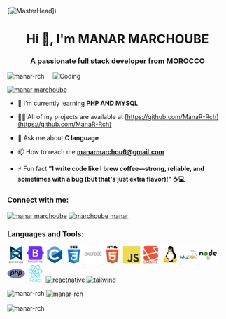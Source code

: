 [![MasterHead]([[https://firebasestorage.googleapis.com/v0/b/flexi-coding.appspot.com/o/dempgi7-520f8d5f-63d4-4453-8822-dbc149ae27f8.gif?alt=media&token=91c0c7b2-93c3-4029-b011-1a8703c5730d](https://user-images.githubusercontent.com/74038190/225813708-98b745f2-7d22-48cf-9150-083f1b00d6c9.gif)](https://media1.tenor.com/m/oFT_AckAEwoAAAAd/anime-typing.gif))])
<h1 align="center">Hi 👋, I'm MANAR MARCHOUBE</h1>
<h3 align="center">A passionate full stack developer from MOROCCO</h3>
<img align="right" alt="Coding" width="400" src="https://media1.tenor.com/m/oFT_AckAEwoAAAAd/anime-typing.gif">

<p align="left"> <img src="https://komarev.com/ghpvc/?username=manar-rch&label=Profile%20views&color=0e75b6&style=flat" alt="manar-rch" /> </p>

<p align="left"> <a href="https://twitter.com/manar marchoube" target="blank"><img src="https://img.shields.io/twitter/follow/manar marchoube?logo=twitter&style=for-the-badge" alt="manar marchoube" /></a> </p>

- 🌱 I’m currently learning **PHP AND MYSQL**

- 👨‍💻 All of my projects are available at [https://github.com/ManaR-Rch](https://github.com/ManaR-Rch)

- 💬 Ask me about **C language**

- 📫 How to reach me **manarmarchou6@gmail.com**

- ⚡ Fun fact **"I write code like I brew coffee—strong, reliable, and sometimes with a bug (but that's just extra flavor)!" ☕💻**

<h3 align="left">Connect with me:</h3>
<p align="left">
<a href="https://twitter.com/manar marchoube" target="blank"><img align="center" src="https://raw.githubusercontent.com/rahuldkjain/github-profile-readme-generator/master/src/images/icons/Social/twitter.svg" alt="manar marchoube" height="30" width="40" /></a>
<a href="https://linkedin.com/in/marchoube manar" target="blank"><img align="center" src="https://raw.githubusercontent.com/rahuldkjain/github-profile-readme-generator/master/src/images/icons/Social/linked-in-alt.svg" alt="marchoube manar" height="30" width="40" /></a>
</p>

<h3 align="left">Languages and Tools:</h3>
<p align="left"> <a href="https://backbonejs.org" target="_blank" rel="noreferrer"> <img src="https://raw.githubusercontent.com/devicons/devicon/master/icons/backbonejs/backbonejs-original-wordmark.svg" alt="backbonejs" width="40" height="40"/> </a> <a href="https://getbootstrap.com" target="_blank" rel="noreferrer"> <img src="https://raw.githubusercontent.com/devicons/devicon/master/icons/bootstrap/bootstrap-plain-wordmark.svg" alt="bootstrap" width="40" height="40"/> </a> <a href="https://www.cprogramming.com/" target="_blank" rel="noreferrer"> <img src="https://raw.githubusercontent.com/devicons/devicon/master/icons/c/c-original.svg" alt="c" width="40" height="40"/> </a> <a href="https://www.w3schools.com/css/" target="_blank" rel="noreferrer"> <img src="https://raw.githubusercontent.com/devicons/devicon/master/icons/css3/css3-original-wordmark.svg" alt="css3" width="40" height="40"/> </a> <a href="https://expressjs.com" target="_blank" rel="noreferrer"> <img src="https://raw.githubusercontent.com/devicons/devicon/master/icons/express/express-original-wordmark.svg" alt="express" width="40" height="40"/> </a> <a href="https://www.w3.org/html/" target="_blank" rel="noreferrer"> <img src="https://raw.githubusercontent.com/devicons/devicon/master/icons/html5/html5-original-wordmark.svg" alt="html5" width="40" height="40"/> </a> <a href="https://developer.mozilla.org/en-US/docs/Web/JavaScript" target="_blank" rel="noreferrer"> <img src="https://raw.githubusercontent.com/devicons/devicon/master/icons/javascript/javascript-original.svg" alt="javascript" width="40" height="40"/> </a> <a href="https://laravel.com/" target="_blank" rel="noreferrer"> <img src="https://raw.githubusercontent.com/devicons/devicon/master/icons/laravel/laravel-plain-wordmark.svg" alt="laravel" width="40" height="40"/> </a> <a href="https://www.linux.org/" target="_blank" rel="noreferrer"> <img src="https://raw.githubusercontent.com/devicons/devicon/master/icons/linux/linux-original.svg" alt="linux" width="40" height="40"/> </a> <a href="https://www.mysql.com/" target="_blank" rel="noreferrer"> <img src="https://raw.githubusercontent.com/devicons/devicon/master/icons/mysql/mysql-original-wordmark.svg" alt="mysql" width="40" height="40"/> </a> <a href="https://nodejs.org" target="_blank" rel="noreferrer"> <img src="https://raw.githubusercontent.com/devicons/devicon/master/icons/nodejs/nodejs-original-wordmark.svg" alt="nodejs" width="40" height="40"/> </a> <a href="https://www.php.net" target="_blank" rel="noreferrer"> <img src="https://raw.githubusercontent.com/devicons/devicon/master/icons/php/php-original.svg" alt="php" width="40" height="40"/> </a> <a href="https://reactjs.org/" target="_blank" rel="noreferrer"> <img src="https://raw.githubusercontent.com/devicons/devicon/master/icons/react/react-original-wordmark.svg" alt="react" width="40" height="40"/> </a> <a href="https://reactnative.dev/" target="_blank" rel="noreferrer"> <img src="https://reactnative.dev/img/header_logo.svg" alt="reactnative" width="40" height="40"/> </a> <a href="https://tailwindcss.com/" target="_blank" rel="noreferrer"> <img src="https://www.vectorlogo.zone/logos/tailwindcss/tailwindcss-icon.svg" alt="tailwind" width="40" height="40"/> </a> </p>

<p><img align="left" src="https://github-readme-stats.vercel.app/api/top-langs?username=manar-rch&show_icons=true&locale=en&layout=compact" alt="manar-rch" /></p>

<p>&nbsp;<img align="center" src="https://github-readme-stats.vercel.app/api?username=manar-rch&show_icons=true&locale=en" alt="manar-rch" /></p>

<p><img align="center" src="https://github-readme-streak-stats.herokuapp.com/?user=manar-rch&" alt="manar-rch" /></p>


